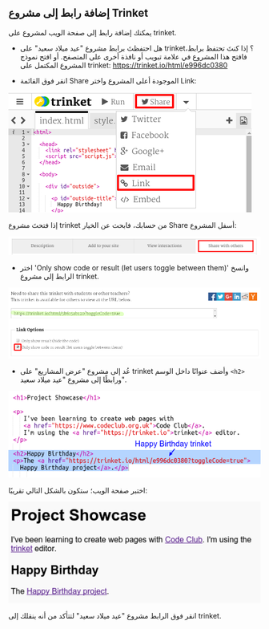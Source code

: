 ## إضافة رابط إلى مشروع Trinket

يمكنك إضافة رابط إلى صفحة الويب لمشروع على trinket. 



+ هل احتفظتَ برابط مشروع "عيد ميلاد سعيد" على trinket؟ إذا كنتَ تحتفظ برابط، فافتح هذا المشروع في علامة تبويب أو نافذة أخرى على المتصفح. أو افتح نموذج المشروع المكتمل على trinket: <a href="https://trinket.io/html/e996dc0380">https://trinket.io/html/e996dc0380</a>

+ انقر فوق القائمة Share الموجودة أعلى المشروع واختر Link:

![screenshot](images/showcase-share1.png)

إذا فتحتَ مشروع trinket من حسابك، فابحث عن الخيار Share أسفل المشروع:

![screenshot](images/showcase-share2.png)

+ اختر 'Only show code or result (let users toggle between them)' وانسخ الرابط إلى مشروع trinket. 

![screenshot](images/showcase-get-link.png)

+ عُد إلى مشروع "عرض المشاريع" على trinket وأضف عنوانًا داخل الوسم `<h2>` ورابطًا إلى مشروع "عيد ميلاد سعيد".

![screenshot](images/showcase-link-trinket.png)

اختبر صفحة الويب؛ ستكون بالشكل التالي تقريبًا:

![screenshot](images/showcase-link-output.png)

انقر فوق الرابط مشروع "عيد ميلاد سعيد" لتتأكد من أنه ينقلك إلى trinket.



